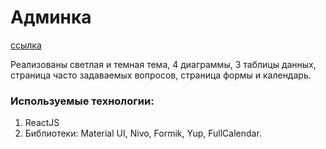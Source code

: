 # Админка

[ссылка](https://aleksandrdronov.github.io/react-admin-dashboard/)

Реализованы светлая и темная тема, 4 диаграммы, 3 таблицы данных, страница часто задаваемых вопросов, страница формы и календарь.

### Используемые технологии:
1. ReactJS
2. Библиотеки: Material UI, Nivo, Formik, Yup, FullCalendar.
